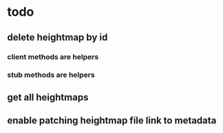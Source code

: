 # todo
## delete heightmap by id
### client methods are helpers
### stub methods are helpers
## get all heightmaps
## enable patching heightmap file link to metadata
